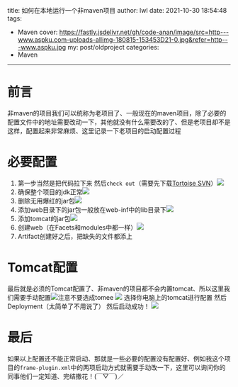 title: 如何在本地运行一个非maven项目
author: lwl
date: 2021-10-30 18:54:48
tags:
  - Maven
cover: https://fastly.jsdelivr.net/gh/code-anan/image/src=http---www.aspku.com-uploads-allimg-180815-153453D21-0.jpg&refer=http---www.aspku.jpg
my: post/oldproject
categories:
  - Maven
---
# 前言
非maven的项目我们可以统称为老项目了、一般现在的maven项目，除了必要的配置文件中的地址需要改动一下，其他就没有什么需要改的了、但是老项目却不是这样，配置起来非常麻烦、这里记录一下老项目的启动配置过程

# 必要配置
1. 第一步当然是把代码拉下来 然后`check out`（需要先下载[Tortoise SVN](https://osdn.net/projects/tortoisesvn)）![](https://fastly.jsdelivr.net/gh/code-anan/image/20211030185845.png)
2. 确保整个项目的jdk正常![](https://fastly.jsdelivr.net/gh/code-anan/image/20211030191611.png)
3. 删除无用爆红的jar包![](https://fastly.jsdelivr.net/gh/code-anan/image/20211030191708.png)
4. 添加web目录下的jar包一般放在web-inf中的lib目录下![](https://fastly.jsdelivr.net/gh/code-anan/image/20211030191911.png)
5. 添加tomcat的jar包![](https://fastly.jsdelivr.net/gh/code-anan/image/20211030192004.png)
6. 创建web（在Facets和modules中都一样）![](https://fastly.jsdelivr.net/gh/code-anan/image/20211030192240.png)
7. Artifact创建好之后，把缺失的文件都添上

# Tomcat配置
最后就是必须的Tomcat配置了、非maven的项目都不会内置tomcat、所以这里我们需要手动配置![](https://fastly.jsdelivr.net/gh/code-anan/image/20211030192540.png)注意不要选成tomee
![](https://fastly.jsdelivr.net/gh/code-anan/image/20211030192637.png)
选择你电脑上的tomcat进行配置
然后Deployment（太简单了不用说了）
然后启动成功！
![](https://fastly.jsdelivr.net/gh/code-anan/image/20211030193248.png)

# 最后
如果以上配置还不能正常启动、那就是一些必要的配置没有配置好、例如我这个项目的`frame-plugin.xml`中的两项启动方式就需要手动改一下，这里可以询问你的同事他们一定知道、完结撒花！(￣▽￣)／